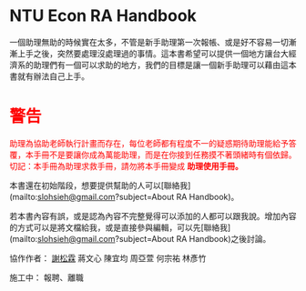 # NTU Econ RA Handbook

一個助理無助的時候實在太多，不管是新手助理第一次報帳、或是好不容易一切漸漸上手之後，突然要處理沒處理過的事情。這本書希望可以提供一個地方讓台大經濟系的助理們有一個可以求助的地方，我們的目標是讓一個新手助理可以藉由這本書就有辦法自己上手。
# <font color="red">警告</font>

<font color="red">助理為協助老師執行計畫而存在，每位老師都有程度不一的疑惑期待助理能給予答覆，本手冊不是要讓你成為萬能助理，而是在你接到任務摸不著頭緒時有個依歸。切記：本手冊為助理求救手冊，請勿將本手冊變成</font> **<font color="red">助理使用手冊。</font>**

本書還在初始階段，想要提供幫助的人可以[聯絡我](mailto:slohsieh@gmail.com?subject=About RA Handbook)。

若本書內容有誤，或是認為內容不完整覺得可以添加的人都可以跟我說。增加內容的方式可以是將文檔給我，或是直接參與編輯，可以先[聯絡我](mailto:slohsieh@gmail.com?subject=About RA Handbook)之後討論。

協作作者：
 [謝松霖](mailto:slohsieh@gmail.com) 蔣文心 陳宜均 周亞萱 何宗祐 林彥竹
 
施工中：
報聘、離職

